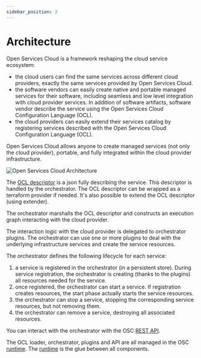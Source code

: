 ```yaml
---
sidebar_position: 2
---
```


# Architecture

Open Services Cloud is a framework reshaping the cloud service ecosystem:

* the cloud users can find the same services across different cloud providers, exactly the same services provided by Open Services Cloud.
* the software vendors can easily create native and portable managed services for their software, including seamless and low level integration with cloud provider services. In addition of software artifacts, software vendor describe the service using the Open Services Cloud Configuration Language (OCL).
* the cloud providers can easily extend their services catalog by registering services described with the Open Services Cloud Configuration Language (OCL).

Open Services Cloud allows anyone to create managed services (not only the cloud provider), portable, and fully integrated within the cloud provider infrastructure.

![Open Services Cloud Architecture](/img/osc_architecture.png "Open Services Cloud Architecture")

The [OCL descriptor](ocl) is a json fully describing the service. This descriptor is handled by the orchestrator.
The OCL descriptor can be wrapped as a terraform provider if needed. It's also possible to extend the OCL descriptor (using extender).

The orchestrator marshalls the OCL descriptor and constructs an execution graph interacting with the cloud provider.

The interaction logic with the cloud provider is delegated to orchestrator plugins. The orchestrator can use one or more plugins to deal with the underlying infrastructure services and create the service resources.

The orchestrator defines the following lifecycle for each service:

1. a service is registered in the orchestrator (in a persistent store). During service registration, the orchestrator is creating (thanks to the plugins) all resources needed for the service.
2. once registered, the orchestrator can start a service. If registration creates resources, the start phase actually starts the service resources.
3. the orchestrator can stop a service, stopping the corresponding service resources, but not removing them.
4. the orchestrator can remove a service, destroying all associated resources.

You can interact with the orchestrator with the OSC [REST API](api).

The OCL loader, orchestrator, plugins and API are all managed in the OSC [runtime](runtime).
The [runtime](runtime) is the glue between all components.